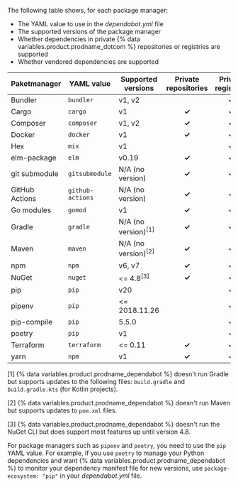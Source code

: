 The following table shows, for each package manager:
- The YAML value to use in the *dependabot.yml* file
- The supported versions of the package manager
- Whether dependencies in private {% data variables.product.prodname_dotcom %} repositories or registries are supported
- Whether vendored dependencies are supported

| Paketmanager   | YAML value       | Supported versions             | Private repositories | Private registries | Vendoring |
| -------------- | ---------------- | ------------------------------ |:--------------------:|:------------------:|:---------:|
| Bundler        | `bundler`        | v1, v2                         |                      |       **✓**        |   **✓**   |
| Cargo          | `cargo`          | v1                             |        **✓**         |       **✓**        |           |
| Composer       | `composer`       | v1, v2                         |        **✓**         |       **✓**        |           |
| Docker         | `docker`         | v1                             |        **✓**         |       **✓**        |           |
| Hex            | `mix`            | v1                             |                      |       **✓**        |           |
| elm-package    | `elm`            | v0.19                          |        **✓**         |       **✓**        |           |
| git submodule  | `gitsubmodule`   | N/A (no version)               |        **✓**         |       **✓**        |           |
| GitHub Actions | `github-actions` | N/A (no version)               |        **✓**         |       **✓**        |           |
| Go modules     | `gomod`          | v1                             |        **✓**         |       **✓**        |   **✓**   |
| Gradle         | `gradle`         | N/A (no version)<sup>[1]</sup> |        **✓**         |       **✓**        |           |
| Maven          | `maven`          | N/A (no version)<sup>[2]</sup> |        **✓**         |       **✓**        |           |
| npm            | `npm`            | v6, v7                         |        **✓**         |       **✓**        |           |
| NuGet          | `nuget`          | <= 4.8<sup>[3]</sup>           |        **✓**         |       **✓**        |           |
| pip            | `pip`            | v20                            |                      |       **✓**        |           |
| pipenv         | `pip`            | <= 2018.11.26                  |                      |       **✓**        |           |
| pip-compile    | `pip`            | 5.5.0                          |                      |       **✓**        |           |
| poetry         | `pip`            | v1                             |                      |       **✓**        |           |
| Terraform      | `terraform`      | <= 0.11                        |        **✓**         |       **✓**        |           |
| yarn           | `npm`            | v1                             |        **✓**         |       **✓**        |           |

[1] {% data variables.product.prodname_dependabot %} doesn't run Gradle but supports updates to the following files: `build.gradle` and `build.gradle.kts` (for Kotlin projects).

[2] {% data variables.product.prodname_dependabot %} doesn't run Maven but supports updates to `pom.xml` files.

[3] {% data variables.product.prodname_dependabot %} doesn't run the NuGet CLI but does support most features up until version 4.8.

For package managers such as `pipenv` and `poetry`, you need to use the `pip` YAML value. For example, if you use `poetry` to manage your Python dependencies and want {% data variables.product.prodname_dependabot %} to monitor your dependency manifest file for new versions, use `package-ecosystem: "pip"` in your *dependabot.yml* file.
